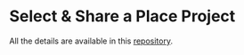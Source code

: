 # Select & Share a Place Project

All the details are available in this [repository](https://github.com/themaximehardy/typescript-select-and-share-a-place).

